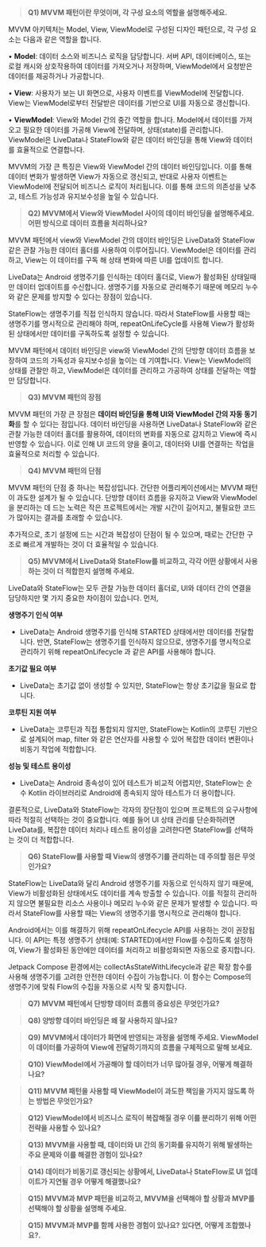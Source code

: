 > **Q1) MVVM 패턴이란 무엇이며, 각 구성 요소의 역할을 설명해주세요.**
>

MVVM 아키텍처는 Model, View, ViewModel로 구성된 디자인 패턴으로, 각 구성 요소는 다음과 같은 역할을 합니다.

• **Model**: 데이터 소스와 비즈니스 로직을 담당합니다. 서버 API, 데이터베이스, 또는 로컬 캐시와 상호작용하여 데이터를 가져오거나 저장하며, ViewModel에서 요청받은 데이터를 제공하거나 가공합니다.

• **View**: 사용자가 보는 UI 화면으로, 사용자 이벤트를 ViewModel에 전달합니다. View는 ViewModel로부터 전달받은 데이터를 기반으로 UI를 자동으로 갱신합니다.

• **ViewModel**: View와 Model 간의 중간 역할을 합니다. Model에서 데이터를 가져오고 필요한 데이터를 가공해 View에 전달하며, 상태(state)를 관리합니다. ViewModel은 LiveData나 StateFlow와 같은 데이터 바인딩을 통해 View와 데이터를 효율적으로 연결합니다.

MVVM의 가장 큰 특징은 View와 ViewModel 간의 데이터 바인딩입니다. 이를 통해 데이터 변화가 발생하면 View가 자동으로 갱신되고, 반대로 사용자 이벤트는 ViewModel에 전달되어 비즈니스 로직이 처리됩니다. 이를 통해 코드의 의존성을 낮추고, 테스트 가능성과 유지보수성을 높일 수 있습니다.

> **Q2) MVVM에서 View와 ViewModel 사이의 데이터 바인딩을 설명해주세요. 어떤 방식으로 데이터 흐름을 처리하나요?**
>

MVVM 패턴에서 view와 ViewModel 간의 데이터 바인딩은 LiveData와 StateFlow 같은 관찰 가능한 데이터 홀더를 사용하여 이루어집니다. ViewModel은 데이터를 관리하고, View는 이 데이터를 구독 해 상태 변화에 따른 UI를 업데이트 합니다.

LiveData는 Android 생명주기를 인식하는 데이터 홀더로, View가 활성화된 상태일때만 데이터 업데이트를 수신합니다. 생명주기를 자동으로 관리해주기 때문에 메모리 누수와 같은 문제를 방지할 수 있다는 장점이 있습니다.

StateFlow는 생명주기를 직접 인식하지 않습니다. 따라서 StateFlow를 사용할 때는 생명주기를 명시적으로 관리해야 하며, repeatOnLifeCycle를 사용해 View가 활성화된 상태에서만 데이터를 구독하도록 설정할 수 있습니다.

MVVM 패턴에서 데이터 바인딩은 view와 ViewModel 간의 단방향 데이터 흐름을 보장하여 코드의 가독성과 유지보수성을 높이는 데 기여합니다. View는 ViewModel의 상태를 관찰만 하고, ViewModel은 데이터를 관리하고 가공하여 상태를 전달하는 역할만 담당합니다.

> **Q3) MVVM 패턴의 장점**
>

MVVM 패턴의 가장 큰 장점은 **데이터 바인딩을 통해 UI와 ViewModel 간의 자동 동기화**를 할 수 있다는 점입니다. 데이터 바인딩을 사용하면 LiveData나 StateFlow와 같은 관찰 가능한 데이터 홀더를 활용하여, 데이터의 변화를 자동으로 감지하고 View에 즉시 반영할 수 있습니다. 이로 인해 UI 코드의 양을 줄이고, 데이터와 UI를 연결하는 작업을 효율적으로 처리할 수 있습니다.

> **Q4) MVVM 패턴의 단점**
>

MVVM 패턴의 단점 중 하나는 복잡성입니다. 간단한 어플리케이션에서는 MVVM 패턴이 과도한 설계가 될 수 있습니다. 단방향 데이터 흐름을 유지하고 View와 ViewModel을 분리하는 데 드는 노력은 작은 프로젝트에서는 개발 시간이 길어지고, 불필요한 코드가 많아지는 결과를 초래할 수 있습니다.

추가적으로, 초기 설정에 드는 시간과 복잡성이 단점이 될 수 있으며, 때로는 간단한 구조로 빠르게 개발하는 것이 더 효율적일 수 있습니다.

> **Q5) MVVM에서 LiveData와 StateFlow를 비교하고, 각각 어떤 상황에서 사용하는 것이 더 적합한지 설명해 주세요.**
>

LiveData와 StateFlow는 모두 관찰 가능한 데이터 홀더로, UI와 데이터 간의 연결을 담당하지만 몇 가지 중요한 차이점이 있습니다. 먼저,

**생명주기 인식 여부**

- LiveData는 Android 생명주기를 인식해 STARTED 상태에서만 데이터를 전달합니다. 반면, StateFlow는 생명주기를 인식하지 않으므로, 생명주기를 명시적으로 관리하기 위해 repeatOnLifecycle 과 같은 API를 사용해야 합니다.

**초기값 필요 여부**

- LiveData는 초기값 없이 생성할 수 있지만, StateFlow는 항상 초기값을 필요로 합니다.

**코루틴 지원 여부**

- LiveData는 코루틴과 직접 통합되지 않지만, StateFlow는 Kotlin의 코루틴 기반으로 설계되어 map, filter 와 같은 연산자를 사용할 수 있어 복잡한 데이터 변환이나 비동기 작업에 적합합니다.

**성능 및 테스트 용이성**

- LiveData는 Android 종속성이 있어 테스트가 비교적 어렵지만, StateFlow는 순수 Kotlin 라이브러리로 Android에 종속되지 않아 테스트가 더 용이합니다.

결론적으로, LiveData와 StateFlow는 각자의 장단점이 있으며 프로젝트의 요구사항에 따라 적절히 선택하는 것이 중요합니다. 예를 들어 UI 상태 관리를 단순화하려면 LiveData를, 복잡한 데이터 처리나 테스트 용이성을 고려한다면 StateFlow를 선택하는 것이 더 적합합니다.

> **Q6) StateFlow를 사용할 때 View의 생명주기를 관리하는 데 주의할 점은 무엇인가요?**
>

StateFlow는 LiveData와 달리 Android 생명주기를 자동으로 인식하지 않기 때문에, View가 비활성화된 상태에서도 데이터를 계속 방출할 수 있습니다. 이를 적절히 관리하지 않으면 불필요한 리소스 사용이나 메모리 누수와 같은 문제가 발생할 수 있습니다. 따라서 StateFlow를 사용할 때는 View의 생명주기를 명시적으로 관리해야 합니다.

Android에서는 이를 해결하기 위해 repeatOnLifecycle API를 사용하는 것이 권장됩니다. 이 API는 특정 생명주기 상태(예: STARTED)에서만 Flow를 수집하도록 설정하여, View가 활성화된 동안에만 데이터를 처리하고 비활성화되면 자동으로 중지합니다.

Jetpack Compose 환경에서는 collectAsStateWithLifecycle과 같은 확장 함수를 사용해 생명주기를 고려한 안전한 데이터 수집이 가능합니다. 이 함수는 Compose의 생명주기에 맞춰 Flow의 수집을 자동으로 시작 및 중지합니다.

> **Q7) MVVM 패턴에서 단방향 데이터 흐름의 중요성은 무엇인가요?**
>

> **Q8) 양방향 데이터 바인딩은 왜 잘 사용하지 않나요?**
>

> **Q9)** **MVVM에서 데이터가 화면에 반영되는 과정을 설명해 주세요. ViewModel이 데이터를 가공하여 View에 전달하기까지의 흐름을 구체적으로 말해 보세요.**
>

> **Q10) ViewModel에서 가공해야 할 데이터가 너무 많아질 경우, 어떻게 해결하나요?**
>

> **Q11) MVVM 패턴을 사용할 때 ViewModel이 과도한 책임을 가지지 않도록 하는 방법은 무엇인가요?**
>

> **Q12) ViewModel에서 비즈니스 로직이 복잡해질 경우 이를 분리하기 위해 어떤 전략을 사용할 수 있나요?**
>

> **Q13) MVVM을 사용할 때, 데이터와 UI 간의 동기화를 유지하기 위해 발생하는 주요 문제와 이를 해결한 경험이 있나요?**
>

> **Q14) 데이터가 비동기로 갱신되는 상황에서, LiveData나 StateFlow로 UI 업데이트가 지연될 경우 어떻게 해결했나요?**
>

> **Q15) MVVM과 MVP 패턴을 비교하고, MVVM을 선택해야 할 상황과 MVP를 선택해야 할 상황을 설명해 주세요.**
>

> **Q15) MVVM과 MVP를 함께 사용한 경험이 있나요? 있다면, 어떻게 조합했나요?.**
>